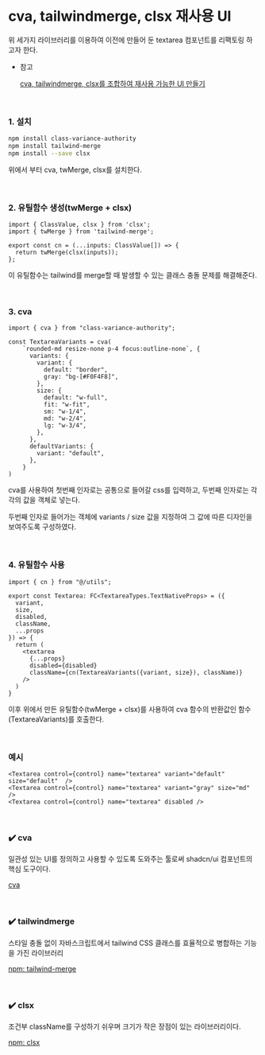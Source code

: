 # cva, tailwindmerge, clsx 재사용 UI

위 세가지 라이브러리를 이용하여 이전에 만들어 둔 textarea 컴포넌트를 리팩토링 하고자 한다.

- 참고
    
    [cva, tailwindmerge, clsx를 조합하여 재사용 가능한 UI 만들기](https://xionwcfm.tistory.com/328)

</br>  

### 1. 설치

```bash
npm install class-variance-authority
npm install tailwind-merge
npm install --save clsx
```

위에서 부터 cva, twMerge, clsx를 설치한다.

</br>  

### 2. 유틸함수 생성(twMerge + clsx)

```tsx
import { ClassValue, clsx } from 'clsx';
import { twMerge } from 'tailwind-merge';

export const cn = (...inputs: ClassValue[]) => {
  return twMerge(clsx(inputs));
};
```

이 유틸함수는 tailwind를 merge할 때 발생할 수 있는 클래스 충돌 문제를 해결해준다.

</br>  

### 3. cva

```tsx
import { cva } from "class-variance-authority";

const TextareaVariants = cva(
	`rounded-md resize-none p-4 focus:outline-none`, {
	  variants: {
	    variant: {
	      default: "border",
	      gray: "bg-[#F0F4F8]",
	    },
	    size: {
	      default: "w-full",
	      fit: "w-fit",
	      sm: "w-1/4",
	      md: "w-2/4",
	      lg: "w-3/4",
	    },
	  },
	  defaultVariants: {
	    variant: "default",
	  },
	}
)
```

cva를 사용하여 첫번째 인자로는 공통으로 들어갈 css를 입력하고, 두번째 인자로는 각각의 값을 객체로 넣는다.

두번째 인자로 들어가는 객체에 variants / size 값을 지정하여 그 값에 따른 디자인을 보여주도록 구성하였다.

</br>  

### 4. 유틸함수 사용

```tsx
import { cn } from "@/utils";

export const Textarea: FC<TextareaTypes.TextNativeProps> = ({
  variant,
  size,
  disabled,
  className,
  ...props
}) => {
  return (
    <textarea
      {...props}
      disabled={disabled}
      className={cn(TextareaVariants({variant, size}), className)}
    />
  )
}
```

이후 위에서 만든 유틸함수(twMerge + clsx)를 사용하여 cva 함수의 반환값인 함수(TextareaVariants)를 호출한다.

</br>  

### 예시

```tsx
<Textarea control={control} name="textarea" variant="default" size="default"  />
<Textarea control={control} name="textarea" variant="gray" size="md" />
<Textarea control={control} name="textarea" disabled />
```

</br>  

### ✔️ cva

일관성 있는 UI를 정의하고 사용할 수 있도록 도와주는 툴로써 shadcn/ui 컴포넌트의 핵심 도구이다.

[cva](https://cva.style/docs)

</br>  

### ✔️ **tailwindmerge**

스타일 충돌 없이 자바스크립트에서 tailwind CSS 클래스를 효율적으로 병합하는 기능을 가진 라이브러리

[npm: tailwind-merge](https://www.npmjs.com/package/tailwind-merge)

</br>  

### ✔️ **clsx**

조건부 className를 구성하기 쉬우며 크기가 작은 장점이 있는 라이브러리이다.

[npm: clsx](https://www.npmjs.com/package/clsx)